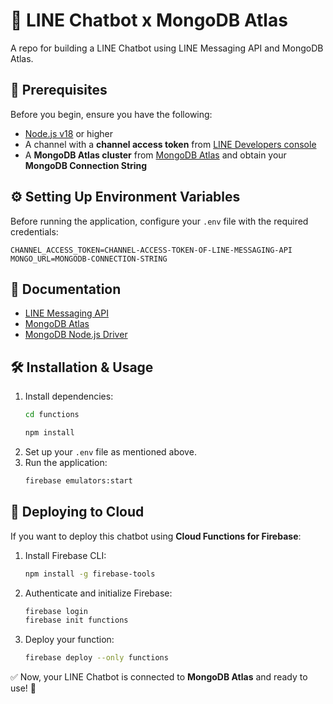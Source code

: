 # 🚀 LINE Chatbot x MongoDB Atlas
A repo for building a LINE Chatbot using LINE Messaging API and MongoDB Atlas.

## 📌 Prerequisites
Before you begin, ensure you have the following:
* [Node.js v18](https://nodejs.org) or higher
* A channel with a **channel access token** from [LINE Developers console](https://developers.line.biz/en/docs/messaging-api/getting-started/)
* A **MongoDB Atlas cluster** from [MongoDB Atlas](https://www.mongodb.com/cloud/atlas) and obtain your **MongoDB Connection String**

## ⚙️ Setting Up Environment Variables
Before running the application, configure your `.env` file with the required credentials:
```
CHANNEL_ACCESS_TOKEN=CHANNEL-ACCESS-TOKEN-OF-LINE-MESSAGING-API
MONGO_URL=MONGODB-CONNECTION-STRING
```

## 📖 Documentation
* [LINE Messaging API](https://developers.line.biz/en/docs/messaging-api/overview)
* [MongoDB Atlas](https://www.mongodb.com/cloud/atlas)
* [MongoDB Node.js Driver](https://www.mongodb.com/docs/drivers/node/current/)

## 🛠 Installation & Usage
1. Install dependencies:
   ```sh
   cd functions
   ```
   ```sh
   npm install
   ```
2. Set up your `.env` file as mentioned above.
3. Run the application:
   ```sh
   firebase emulators:start
   ```

## 🚀 Deploying to Cloud
If you want to deploy this chatbot using **Cloud Functions for Firebase**:
1. Install Firebase CLI:
   ```sh
   npm install -g firebase-tools
   ```
2. Authenticate and initialize Firebase:
   ```sh
   firebase login
   firebase init functions
   ```
3. Deploy your function:
   ```sh
   firebase deploy --only functions
   ```

✅ Now, your LINE Chatbot is connected to **MongoDB Atlas** and ready to use! 🚀
